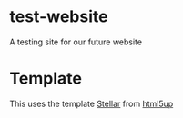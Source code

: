 # test-website
A testing site for our future website

# Template
This uses the template [Stellar](https://html5up.net/stellar) from [html5up](https://html5up.net/)
